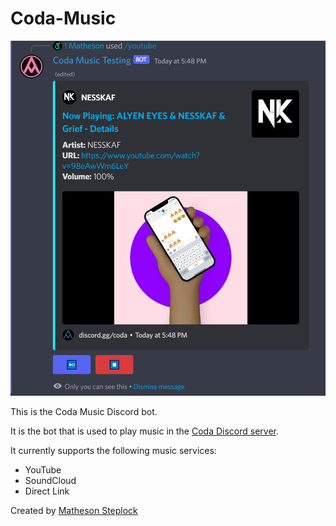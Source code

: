 # Coda-Music

![Embed Preview](.github/assets/demo.png)

This is the Coda Music Discord bot.

It is the bot that is used to play music in the [Coda Discord server](https://projectcoda.studio/discord).

It currently supports the following music services:

- YouTube
- SoundCloud
- Direct Link

Created by [Matheson Steplock](https://github.com/ikifar2012/)
